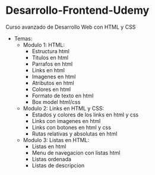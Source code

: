 # Desarrollo-Frontend-Udemy
Curso avanzado de Desarrollo Web con HTML y CSS
- Temas:
  + Modulo 1: HTML:
    - Estructura html
    - Titulos en html
    - Parrafos en html
    - Links en html
    - Imagenes en html
    - Atributos en html
    - Colores en html
    - Formato de texto en html
    - Box model html/css
  + Modulo 2: Links en HTML y CSS:
    - Estados y colores de los links en html y css
    - Links con imagenes en html
    - Links con botones en html y css
    - Rutas relativas y absolutas en html
  + Modulo 3: Listas en HTML:
    - Listas en html
    - Menu de navegacion con listas html
    - Listas ordenada
    - Listas de descripcion
    
